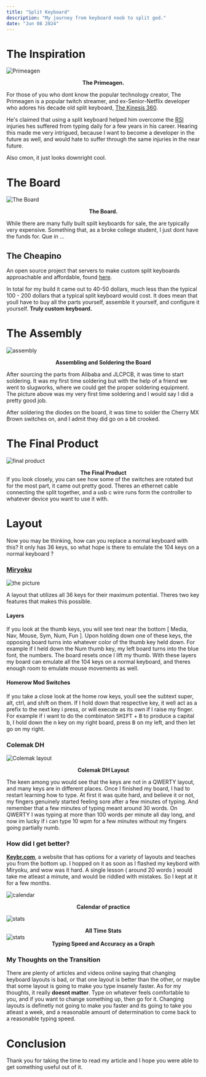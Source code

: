 ```yaml
---
title: "Split Keyboard"
description: "My journey from keyboard noob to split god."
date: "Jun 08 2024"
---
```


# The Inspiration

![Primeagen](https://i.ytimg.com/vi/nh-BAxbithc/maxresdefault.jpg)
    <center>**The Primeagen.**</center>

For those of you who dont know the popular technology creator, The Primeagen
is a popular twitch streamer, and ex-Senior-Netflix developer who adores his decade
old split keyboard, [The Kinesis 360](https://kinesis-ergo.com/keyboards/advantage360/).

He's claimed that using a split keyboard helped him overcome the 
[RSI](http://google.com/search?q=repetitive%20strain%20injury) injuries hes 
suffered from typing daily for a few years in his career. Hearing this made 
me very intrigued, because I want to become a developer in the future as well, 
and would hate to suffer through the same injuries in the near future.

Also cmon, it just looks downright cool.

# The Board

![The Board](./cheapino_pcb.png)
    <center> **The Board.** </center>

While there are many fully built spilt keyboards for sale, the are typically 
very expensive. Something that, as a broke college student, I just dont have 
the funds for. Que in ...

## The Cheapino

An open source project that servers to make custom split keyboards approachable 
and affordable, found [here](https://github.com/tompi/cheapino).

In total for my build it came out to 40-50 dollars, much less than the typical 
100 - 200 dollars that a typical split keyboard would cost. It does mean that
youll have to buy all the parts yourself, assemble it yourself, and configure
it yourself. **Truly custom keyboard.**


# The Assembly
![assembly](./board.jpg)
    <center> **Assembling and Soldering the Board** </center>

After sourcing the parts from Alibaba and JLCPCB, it was time to start soldering.
It was my first time soldering but with the help of a friend we went to 
slugworks, where we could get the proper soldering equipment. The picture above
was my very first time soldering and I would say I did a pretty good job.

After soldering the diodes on the board, it was time to solder the Cherry 
MX Brown switches on, and I admit they did go on a bit crooked.


# The Final Product
![final product](./keyboard.jpg)
     <center> **The Final Product** </center>
If you look closely, you can see how some of the switches are rotated but for the 
most part, it came out pretty good. Theres an ethernet cable connecting the split 
together, and a usb c wire runs form the controller to whatever device you want
to use it with.




# Layout

Now you may be thinking, how can you replace a normal keyboard with this? It only
has 36 keys, so what hope is there to emulate the 104 keys on a normal keyboard ?

### [Miryoku](https://github.com/manna-harbour/miryoku)
![the picture](https://github.com/manna-harbour/miryoku/raw/master/data/cover/miryoku-kle-cover.png)

A layout that utilizes all 36 keys for their maximum potential. Theres two key 
features that makes this possible.

#### Layers
If you look at the thumb keys, you will see text near the bottom 
[ Media, Nav, Mouse, Sym, Num, Fun ]. Upon holding down one of these keys, the 
opposing board turns into whatever color of the thumb key held down. For example
if I held down the Num thumb key, my left board turns into the blue font, the 
numbers. The board resets once I lift my thumb. With these layers my board can 
emulate all the 104 keys on a normal keyboard, and theres enough room to emulate 
mouse movements as well.

#### Homerow Mod Switches
If you take a close look at the home row keys, youll see the subtext
super, alt, ctrl, and shift on them. If I hold down that respective key, it well
act as a prefix to the next key i press, or will execute as its own if I 
raise my finger. For example if i want to do the combinaton 
<kbd>SHIFT</kbd> + <kbd>B</kbd> to produce a capital b, I hold down the n key 
on my right board, press <kbd>B</kbd> on my left, and then let go on my right.

### Colemak DH
![Colemak layout](https://colemakmods.github.io/mod-dh/gfx/about/colemak_dh_main_matrix.png)
     <center> **Colemak DH Layout** </center>

The keen among you would see that the keys are not in a QWERTY layout, and many
keys are in different places. Once I finished my board, I had to restart learning how to type.
At first it was quite hard, and believe it or not, my fingers genuinely started feeling sore
after a few minutes of typing. And remember that a few minutes of typing meant around
30 words. On QWERTY I was typing at more than 100 words per minute all day long, and now
im lucky if i can type 10 wpm for a few minutes without my fingers going partially
numb.

### How did I get better?

[**Keybr.com**](https://www.keybr.com/), a website that has options for a 
variety of layouts and teaches you from the bottom up. I hopped on it 
as soon as I flashed my keybord with Miryoku, and wow was it hard. 
A single lesson ( around 20 words ) would take me atleast a minute, and 
would be riddled with mistakes. So I kept at it for a few months.

![calendar](./keypractice.png)
    <center> **Calendar of practice** </center>


![stats](./alltime_stats.png)
    <center> **All Time Stats** </center>
![stats](./stats_grph.png)
    <center> **Typing Speed and Accuracy as a Graph** </center>

### My Thoughts on the Transition
There are plenty of articles and videos online saying that changing keyboard
layouts is bad, or that one layout is better than the other, or maybe 
that some layout is going to make you type insanely faster. As for my thoughts, 
it really **doesnt matter**. Type on whatever feels comfortable to you, and if you
want to change something up, then go for it. Changing layouts is definetly 
not going to make you faster and its going to take you atleast a week, and 
a reasonable amount of determination to come back to a reasonable typing speed.

# Conclusion
Thank you for taking the time to read my article and I hope you were able to get
something useful out of it. 




